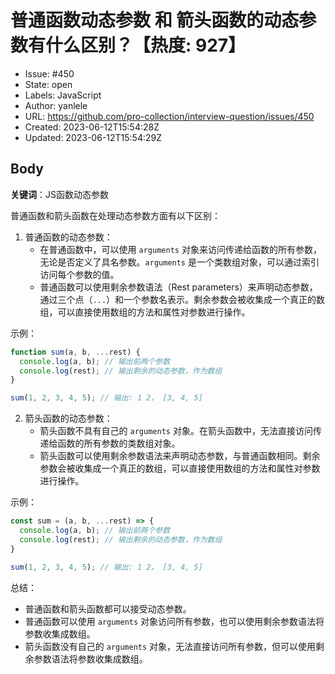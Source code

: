 # 普通函数动态参数 和 箭头函数的动态参数有什么区别？【热度: 927】

- Issue: #450
- State: open
- Labels: JavaScript
- Author: yanlele
- URL: https://github.com/pro-collection/interview-question/issues/450
- Created: 2023-06-12T15:54:28Z
- Updated: 2023-06-12T15:54:29Z

## Body

**关键词**：JS函数动态参数

普通函数和箭头函数在处理动态参数方面有以下区别：

1. 普通函数的动态参数：
    - 在普通函数中，可以使用 `arguments` 对象来访问传递给函数的所有参数，无论是否定义了具名参数。`arguments` 是一个类数组对象，可以通过索引访问每个参数的值。
    - 普通函数可以使用剩余参数语法（Rest parameters）来声明动态参数，通过三个点（`...`）和一个参数名表示。剩余参数会被收集成一个真正的数组，可以直接使用数组的方法和属性对参数进行操作。

示例：

```javascript
function sum(a, b, ...rest) {
  console.log(a, b); // 输出前两个参数
  console.log(rest); // 输出剩余的动态参数，作为数组
}

sum(1, 2, 3, 4, 5); // 输出: 1 2， [3, 4, 5]
```

2. 箭头函数的动态参数：
    - 箭头函数不具有自己的 `arguments` 对象。在箭头函数中，无法直接访问传递给函数的所有参数的类数组对象。
    - 箭头函数可以使用剩余参数语法来声明动态参数，与普通函数相同。剩余参数会被收集成一个真正的数组，可以直接使用数组的方法和属性对参数进行操作。

示例：

```javascript
const sum = (a, b, ...rest) => {
  console.log(a, b); // 输出前两个参数
  console.log(rest); // 输出剩余的动态参数，作为数组
}

sum(1, 2, 3, 4, 5); // 输出: 1 2， [3, 4, 5]
```

总结：

- 普通函数和箭头函数都可以接受动态参数。
- 普通函数可以使用 `arguments` 对象访问所有参数，也可以使用剩余参数语法将参数收集成数组。
- 箭头函数没有自己的 `arguments` 对象，无法直接访问所有参数，但可以使用剩余参数语法将参数收集成数组。

